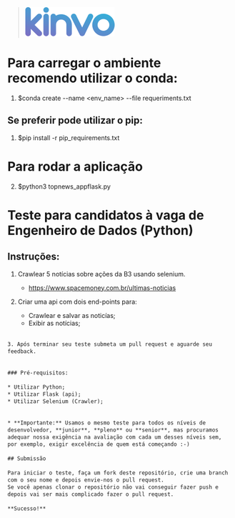 > ![Logo Kinvo](https://github.com/kinvoapp/kinvo-mobile-test/blob/master/logo.svg)

# Para carregar o ambiente recomendo utilizar o conda:
1. $conda create --name <env_name> --file requeriments.txt
## Se preferir pode utilizar o pip:
1. $pip install -r pip_requirements.txt

# Para rodar a aplicação
2. $python3 topnews_appflask.py
# Teste para candidatos à vaga de Engenheiro de Dados (Python)  


## Instruções:

1. Crawlear 5 notícias sobre ações da B3 usando selenium. 
	 - https://www.spacemoney.com.br/ultimas-noticias
	 

2. Criar uma api com dois end-points para:

	- Crawlear e salvar as noticías;
	- Exibir as notícias;
  ```

3. Após terminar seu teste submeta um pull request e aguarde seu feedback.


### Pré-requisitos:

* Utilizar Python;
* Utilizar Flask (api);
* Utilizar Selenium (Crawler);


* **Importante:** Usamos o mesmo teste para todos os níveis de desenvolvedor, **junior**, **pleno** ou **senior**, mas procuramos adequar nossa exigência na avaliação com cada um desses níveis sem, por exemplo, exigir excelência de quem está começando :-)

## Submissão

Para iniciar o teste, faça um fork deste repositório, crie uma branch com o seu nome e depois envie-nos o pull request.
Se você apenas clonar o repositório não vai conseguir fazer push e depois vai ser mais complicado fazer o pull request.

**Sucesso!**
